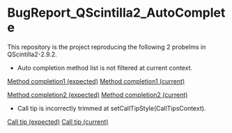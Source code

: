 # BugReport_QScintilla2_AutoComplete

This repository is the project reproducing the following 2 probelms in QScintilla2-2.9.2.

- Auto completion method list is not filtered at current context.


[Method completion1 (expected)](/images/method-completion-expected.png)
[Method completion1 (current)](/images/method-completion-curret.png)

[Method completion2 (expected)](/images/method-completion2-expected.png)
[Method completion2 (current)](/images/method-completion2-curret.png)

- Call tip is incorrectly trimmed at setCallTipStyle(CallTipsContext).

[Call tip (expected)](/images/calltip-expected.png)
[Call tip (current)](/images/calltip-current.png)

